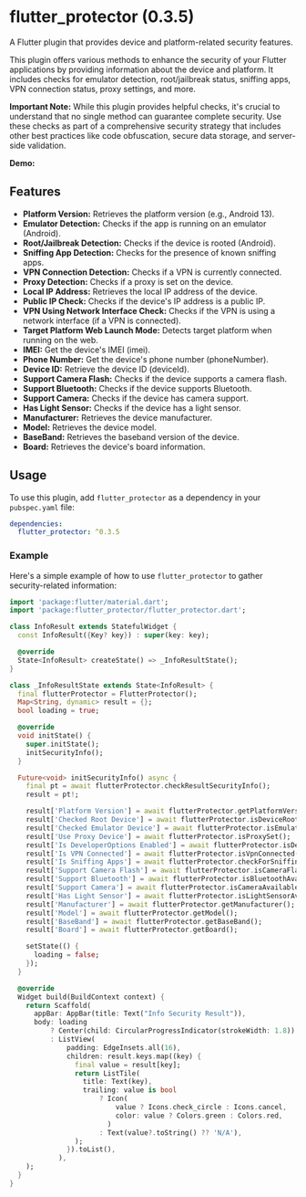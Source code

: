 # flutter_protector (0.3.5)

A Flutter plugin that provides device and platform-related security features.

This plugin offers various methods to enhance the security of your Flutter applications by providing information about the device and platform. It includes checks for emulator detection, root/jailbreak status, sniffing apps, VPN connection status, proxy settings, and more.

**Important Note:** While this plugin provides helpful checks, it's crucial to understand that no single method can guarantee complete security. Use these checks as part of a comprehensive security strategy that includes other best practices like code obfuscation, secure data storage, and server-side validation.

**Demo:**
 
## Features 

- **Platform Version:** Retrieves the platform version (e.g., Android 13).
- **Emulator Detection:** Checks if the app is running on an emulator (Android).
- **Root/Jailbreak Detection:** Checks if the device is rooted (Android).
- **Sniffing App Detection:** Checks for the presence of known sniffing apps.
- **VPN Connection Detection:** Checks if a VPN is currently connected.
- **Proxy Detection:** Checks if a proxy is set on the device.
- **Local IP Address:** Retrieves the local IP address of the device.
- **Public IP Check:** Checks if the device's IP address is a public IP.
- **VPN Using Network Interface Check:** Checks if the VPN is using a network interface (if a VPN is connected).
- **Target Platform Web Launch Mode:** Detects target platform when running on the web.
- **IMEI:** Get the device's IMEI (imei).
- **Phone Number:** Get the device's phone number (phoneNumber).
- **Device ID:** Retrieve the device ID (deviceId).
- **Support Camera Flash:** Checks if the device supports a camera flash.
- **Support Bluetooth:** Checks if the device supports Bluetooth.
- **Support Camera:** Checks if the device has camera support.
- **Has Light Sensor:** Checks if the device has a light sensor.
- **Manufacturer:** Retrieves the device manufacturer.
- **Model:** Retrieves the device model.
- **BaseBand:** Retrieves the baseband version of the device.
- **Board:** Retrieves the device's board information.

## Usage

To use this plugin, add `flutter_protector` as a dependency in your `pubspec.yaml` file:

```yaml
dependencies:
  flutter_protector: ^0.3.5
```

### Example

Here's a simple example of how to use `flutter_protector` to gather security-related information:

```dart
import 'package:flutter/material.dart';
import 'package:flutter_protector/flutter_protector.dart';

class InfoResult extends StatefulWidget {
  const InfoResult({Key? key}) : super(key: key);

  @override
  State<InfoResult> createState() => _InfoResultState();
}

class _InfoResultState extends State<InfoResult> {
  final flutterProtector = FlutterProtector();
  Map<String, dynamic> result = {};
  bool loading = true;

  @override
  void initState() {
    super.initState();
    initSecurityInfo();
  }

  Future<void> initSecurityInfo() async {
    final pt = await flutterProtector.checkResultSecurityInfo();
    result = pt!;

    result['Platform Version'] = await flutterProtector.getPlatformVersion();
    result['Checked Root Device'] = await flutterProtector.isDeviceRooted();
    result['Checked Emulator Device'] = await flutterProtector.isEmulatorSuper();
    result['Use Proxy Device'] = await flutterProtector.isProxySet();
    result['Is DeveloperOptions Enabled'] = await flutterProtector.isDeveloperOptionsEnabled();
    result['Is VPN Connected'] = await flutterProtector.isVpnConnected();
    result['Is Sniffing Apps'] = await flutterProtector.checkForSniffingApps([]);
    result['Support Camera Flash'] = await flutterProtector.isCameraFlashAvailable();
    result['Support Bluetooth'] = await flutterProtector.isBluetoothAvailable();
    result['Support Camera'] = await flutterProtector.isCameraAvailable();
    result['Has Light Sensor'] = await flutterProtector.isLightSensorAvailable();
    result['Manufacturer'] = await flutterProtector.getManufacturer();
    result['Model'] = await flutterProtector.getModel();
    result['BaseBand'] = await flutterProtector.getBaseBand();
    result['Board'] = await flutterProtector.getBoard();

    setState(() {
      loading = false;
    });
  }

  @override
  Widget build(BuildContext context) {
    return Scaffold(
      appBar: AppBar(title: Text("Info Security Result")),
      body: loading
          ? Center(child: CircularProgressIndicator(strokeWidth: 1.8))
          : ListView(
              padding: EdgeInsets.all(16),
              children: result.keys.map((key) {
                final value = result[key];
                return ListTile(
                  title: Text(key),
                  trailing: value is bool
                      ? Icon(
                          value ? Icons.check_circle : Icons.cancel,
                          color: value ? Colors.green : Colors.red,
                        )
                      : Text(value?.toString() ?? 'N/A'),
                );
              }).toList(),
            ),
    );
  }
}
```
